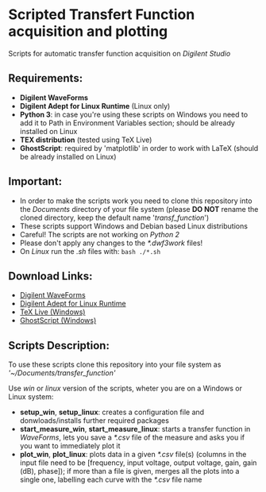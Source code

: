# Scripted Transfert Function acquisition and plotting
Scripts for automatic transfer function acquisition on _Digilent Studio_

## Requirements:
* __Digilent WaveForms__
* __Digilent Adept for Linux Runtime__ (Linux only)
* __Python 3__: in case you're using these scripts on Windows you need to add it to Path in Environment Variables section; should be already installed on Linux
* __TEX distribution__ (tested using TeX Live)
* __GhostScript__: required by 'matplotlib' in order to work with LaTeX (should be already installed on Linux)


## Important:
* In order to make the scripts work you need to clone this repository into the _Documents_ directory of your file system (please __DO NOT__ rename the cloned directory, keep the default name '_transf\_function_')
* These scripts support Windows and Debian based Linux distributions
* Careful! The scripts are not working on _Python 2_
* Please don't apply any changes to the _*.dwf3work_ files!
* On _Linux_ run the _.sh_ files with: ```bash ./*.sh```


## Download Links:
* [Digilent WaveForms](https://mautic.digilentinc.com/waveforms-download)
* [Digilent Adept for Linux Runtime](https://mautic.digilentinc.com/adept-runtime-download)
* [TeX Live (Windows)](https://tug.org/texlive/acquire-netinstall.html)
* [GhostScript (Windows)](https://ghostscript.com/download/gsdnld.html)


## Scripts Description:
To use these scripts clone this repository into your file system as _'~/Documents/transfer\_function'_

Use _win_ or _linux_ version of the scripts, wheter you are on a Windows or Linux system:
* __setup_win__, __setup_linux__: creates a configuration file and donwloads/installs further required packages
* __start_measure_win__, __start_measure_linux__: starts a transfer function in _WaveForms_, lets you save a _*.csv_ file of the measure and asks you if you want to immediately plot it
* __plot_win__, __plot_linux__: plots data in a given _*.csv_ file(s) (columns in the input file need to be [frequency, input voltage, output voltage, gain, gain (dB), phase]); if more than a file is given, merges all the plots into a single one, labelling each curve with the _*.csv_ file name
